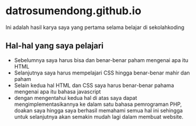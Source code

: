 # datrosumendong.github.io

Ini adalah hasil karya saya yang pertama selama belajar di sekolahkoding

## Hal-hal yang saya pelajari
- Sebelumnya saya harus bisa dan benar-benar paham mengenai apa itu HTML
- Selanjutnya saya harus mempelajari CSS hingga benar-benar mahir dan paham
- Selain kedua hal HTML dan CSS saya harus benar-benar pahama mengenai apa itu bahasa javascript
- dengan mengentahui kedua hal di atas saya dapat mengimplementasikannya ke dalam satu bahasa pemrograman PHP, doakan saya hingga saya berhasil memahami semua hal ini sehingga untuk selanjutnya akan semakin mudah lagi dalam membuat website.
